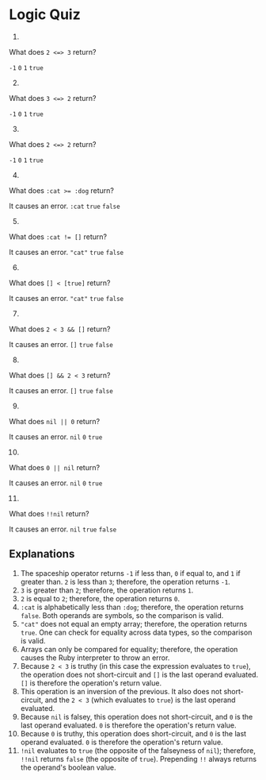 # Logic Quiz

1. <quiz>
  <question>
      <p>What does <code>2 &#60;&#61;&#62; 3</code> return?</p>
      <answer correct><code>-1</code></answer>
      <answer><code>0</code></answer>
      <answer><code>1</code></answer>
      <answer><code>true</code></answer>
  </question>
</quiz>

2. <quiz>
  <question>
      <p>What does <code>3 <=> 2</code> return?</p>
      <answer><code>-1</code></answer>
      <answer><code>0</code></answer>
      <answer correct><code>1</code></answer>
      <answer><code>true</code></answer>
  </question>
</quiz>

3. <quiz>
  <question>
      <p>What does <code>2 <=> 2</code> return?</p>
      <answer><code>-1</code></answer>
      <answer correct><code>0</code></answer>
      <answer><code>1</code></answer>
      <answer><code>true</code></answer>
  </question>
</quiz>

4. <quiz>
  <question>
      <p>What does <code>:cat >= :dog</code> return?</p>
      <answer>It causes an error.</answer>
      <answer><code>:cat</code></answer>
      <answer><code>true</code></answer>
      <answer correct><code>false</code></answer>
  </question>
</quiz>

5. <quiz>
  <question>
      <p>What does <code>:cat != []</code> return?</p>
      <answer>It causes an error.</answer>
      <answer><code>"cat"</code></answer>
      <answer correct><code>true</code></answer>
      <answer><code>false</code></answer>
  </question>
</quiz>

6. <quiz>
  <question>
      <p>What does <code>[] < [true]</code> return?</p>
      <answer correct>It causes an error.</answer>
      <answer><code>"cat"</code></answer>
      <answer><code>true</code></answer>
      <answer><code>false</code></answer>
  </question>
</quiz>

7. <quiz>
  <question>
      <p>What does <code>2 < 3 && []</code> return?</p>
      <answer>It causes an error.</answer>
      <answer correct><code>[]</code></answer>
      <answer><code>true</code></answer>
      <answer><code>false</code></answer>
  </question>
</quiz>

8. <quiz>
  <question>
      <p>What does <code>[] && 2 < 3</code> return?</p>
      <answer>It causes an error.</answer>
      <answer><code>[]</code></answer>
      <answer correct><code>true</code></answer>
      <answer><code>false</code></answer>
  </question>
</quiz>

9. <quiz>
  <question>
      <p>What does <code>nil || 0</code> return?</p>
      <answer>It causes an error.</answer>
      <answer><code>nil</code></answer>
      <answer correct><code>0</code></answer>
      <answer><code>true</code></answer>
  </question>
</quiz>

10. <quiz>
  <question>
      <p>What does <code>0 || nil</code> return?</p>
      <answer>It causes an error.</answer>
      <answer><code>nil</code></answer>
      <answer correct><code>0</code></answer>
      <answer><code>true</code></answer>
  </question>
</quiz>

11. <quiz>
  <question>
      <p>What does <code>!!nil</code> return?</p>
      <answer>It causes an error.</answer>
      <answer><code>nil</code></answer>
      <answer><code>true</code></answer>
      <answer correct><code>false</code></answer>
  </question>
</quiz>


## Explanations

1. The spaceship operator returns `-1` if less than, `0` if equal to, and `1` if greater than. `2` is less than `3`; therefore, the operation returns `-1`.
2. `3` is greater than `2`; therefore, the operation returns `1`.
3. `2` is equal to `2`; therefore, the operation returns `0`.
4. `:cat` is alphabetically less than `:dog`; therefore, the operation returns `false`. Both operands are symbols, so the comparison is valid.
5. `"cat"` does not equal an empty array; therefore, the operation returns `true`. One can check for equality across data types, so the comparison is valid.
6. Arrays can only be compared for equality; therefore, the operation causes the Ruby interpreter to throw an error.
7. Because `2 < 3` is truthy (in this case the expression evaluates to `true`), the
operation does not short-circuit and `[]` is the last operand evaluated. `[]` is
therefore the operation's return value.
8. This operation is an inversion of the previous. It also does not short-circuit,
and the `2 < 3` (which evaluates to `true`) is the last operand evaluated.
9. Because `nil` is falsey, this operation does not short-circuit, and `0` is the last operand evaluated. `0` is therefore the operation's return value.
10. Because `0` is truthy, this operation does short-circuit, and `0` is the last operand evaluated. `0` is therefore the operation's return value.
11. `!nil` evaluates to `true` (the opposite of the falseyness of `nil`); therefore,
`!!nil` returns `false` (the opposite of `true`). Prepending `!!` always returns
the operand's boolean value.
